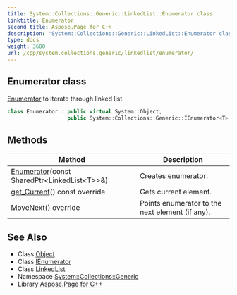 ```yaml
---
title: System::Collections::Generic::LinkedList::Enumerator class
linktitle: Enumerator
second_title: Aspose.Page for C++
description: 'System::Collections::Generic::LinkedList::Enumerator class. Enumerator to iterate through linked list in C++.'
type: docs
weight: 3600
url: /cpp/system.collections.generic/linkedlist/enumerator/
---
```

## Enumerator class


[Enumerator](./) to iterate through linked list.

```cpp
class Enumerator : public virtual System::Object,
                   public System::Collections::Generic::IEnumerator<T>
```

## Methods

| Method | Description |
| --- | --- |
| [Enumerator](./enumerator/)(const SharedPtr\<LinkedList\<T\>\>\&) | Creates enumerator. |
| [get_Current](./get_current/)() const override | Gets current element. |
| [MoveNext](./movenext/)() override | Points enumerator to the next element (if any). |
## See Also

* Class [Object](../../../system/object/)
* Class [IEnumerator](../../ienumerator/)
* Class [LinkedList](../)
* Namespace [System::Collections::Generic](../../)
* Library [Aspose.Page for C++](../../../)
